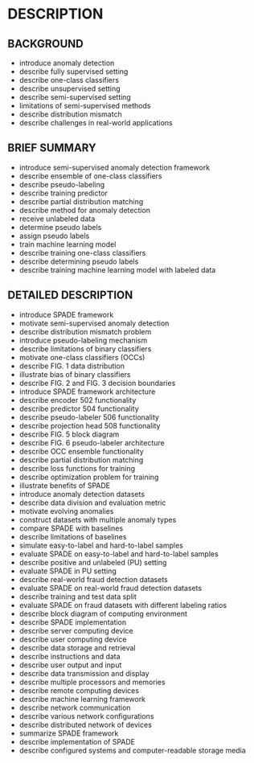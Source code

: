 # DESCRIPTION

## BACKGROUND

- introduce anomaly detection
- describe fully supervised setting
- describe one-class classifiers
- describe unsupervised setting
- describe semi-supervised setting
- limitations of semi-supervised methods
- describe distribution mismatch
- describe challenges in real-world applications

## BRIEF SUMMARY

- introduce semi-supervised anomaly detection framework
- describe ensemble of one-class classifiers
- describe pseudo-labeling
- describe training predictor
- describe partial distribution matching
- describe method for anomaly detection
- receive unlabeled data
- determine pseudo labels
- assign pseudo labels
- train machine learning model
- describe training one-class classifiers
- describe determining pseudo labels
- describe training machine learning model with labeled data

## DETAILED DESCRIPTION

- introduce SPADE framework
- motivate semi-supervised anomaly detection
- describe distribution mismatch problem
- introduce pseudo-labeling mechanism
- describe limitations of binary classifiers
- motivate one-class classifiers (OCCs)
- describe FIG. 1 data distribution
- illustrate bias of binary classifiers
- describe FIG. 2 and FIG. 3 decision boundaries
- introduce SPADE framework architecture
- describe encoder 502 functionality
- describe predictor 504 functionality
- describe pseudo-labeler 506 functionality
- describe projection head 508 functionality
- describe FIG. 5 block diagram
- describe FIG. 6 pseudo-labeler architecture
- describe OCC ensemble functionality
- describe partial distribution matching
- describe loss functions for training
- describe optimization problem for training
- illustrate benefits of SPADE
- introduce anomaly detection datasets
- describe data division and evaluation metric
- motivate evolving anomalies
- construct datasets with multiple anomaly types
- compare SPADE with baselines
- describe limitations of baselines
- simulate easy-to-label and hard-to-label samples
- evaluate SPADE on easy-to-label and hard-to-label samples
- describe positive and unlabeled (PU) setting
- evaluate SPADE in PU setting
- describe real-world fraud detection datasets
- evaluate SPADE on real-world fraud detection datasets
- describe training and test data split
- evaluate SPADE on fraud datasets with different labeling ratios
- describe block diagram of computing environment
- describe SPADE implementation
- describe server computing device
- describe user computing device
- describe data storage and retrieval
- describe instructions and data
- describe user output and input
- describe data transmission and display
- describe multiple processors and memories
- describe remote computing devices
- describe machine learning framework
- describe network communication
- describe various network configurations
- describe distributed network of devices
- summarize SPADE framework
- describe implementation of SPADE
- describe configured systems and computer-readable storage media

